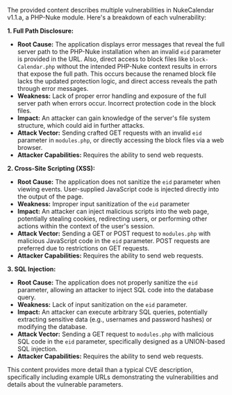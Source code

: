 The provided content describes multiple vulnerabilities in NukeCalendar v1.1.a, a PHP-Nuke module. Here's a breakdown of each vulnerability:

**1. Full Path Disclosure:**

*   **Root Cause:** The application displays error messages that reveal the full server path to the PHP-Nuke installation when an invalid `eid` parameter is provided in the URL. Also, direct access to block files like `block-Calendar.php` without the intended PHP-Nuke context results in errors that expose the full path. This occurs because the renamed block file lacks the updated protection logic, and direct access reveals the path through error messages.
*   **Weakness:**  Lack of proper error handling and exposure of the full server path when errors occur. Incorrect protection code in the block files.
*   **Impact:** An attacker can gain knowledge of the server's file system structure, which could aid in further attacks.
*   **Attack Vector:** Sending crafted GET requests with an invalid `eid` parameter in `modules.php`, or directly accessing the block files via a web browser.
*   **Attacker Capabilities:** Requires the ability to send web requests.

**2. Cross-Site Scripting (XSS):**

*   **Root Cause:** The application does not sanitize the `eid` parameter when viewing events. User-supplied JavaScript code is injected directly into the output of the page.
*   **Weakness:** Improper input sanitization of the `eid` parameter
*   **Impact:**  An attacker can inject malicious scripts into the web page, potentially stealing cookies, redirecting users, or performing other actions within the context of the user's session.
*   **Attack Vector:** Sending a GET or POST request to `modules.php` with malicious JavaScript code in the `eid` parameter. POST requests are preferred due to restrictions on GET requests.
*   **Attacker Capabilities:** Requires the ability to send web requests.

**3. SQL Injection:**

*   **Root Cause:** The application does not properly sanitize the `eid` parameter, allowing an attacker to inject SQL code into the database query.
*   **Weakness:** Lack of input sanitization on the `eid` parameter.
*  **Impact:** An attacker can execute arbitrary SQL queries, potentially extracting sensitive data (e.g., usernames and password hashes) or modifying the database.
*   **Attack Vector:** Sending a GET request to `modules.php` with malicious SQL code in the `eid` parameter, specifically designed as a UNION-based SQL injection.
*   **Attacker Capabilities:** Requires the ability to send web requests.

This content provides more detail than a typical CVE description, specifically including example URLs demonstrating the vulnerabilities and details about the vulnerable parameters.